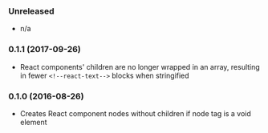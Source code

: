 ### Unreleased

* n/a

### 0.1.1 (2017-09-26)

* React components' children are no longer wrapped in an array,
  resulting in fewer `<!--react-text-->` blocks when stringified

### 0.1.0 (2016-08-26)

* Creates React component nodes without children if node tag is a void element
